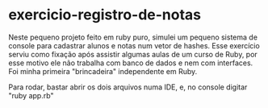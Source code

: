 # exercicio-registro-de-notas

Neste pequeno projeto feito em ruby puro, simulei um pequeno sistema de console para cadastrar alunos e notas num vetor de hashes.
Esse exercício serviu como fixação após assistir algumas aulas de um curso de Ruby, por esse motivo ele não trabalha com banco de dados e nem com interfaces.
Foi minha primeira "brincadeira" independente em Ruby.

Para rodar, bastar abrir os dois arquivos numa IDE, e, no console digitar "ruby app.rb"
